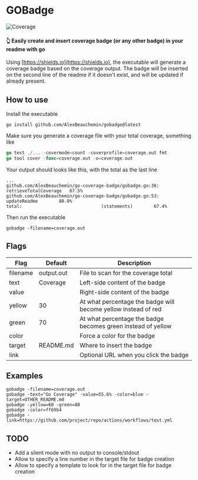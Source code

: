 # GOBadge
![Coverage](https://img.shields.io/badge/Coverage-77.0%25-brightgreen)

#### 👆 Easily create and insert coverage badge (or any other badge) in your readme with go

Using [https://shields.io](https://shields.io), the executable will generate a coverage badge based on the coverage output. The badge will be inserted on the second line of the readme if it doesn't exist, and will be updated if already present.

## How to use
Install the executable
```
go install github.com/AlexBeauchemin/gobadge@latest
```
Make sure you generate a coverage file with your total coverage, something like
```go
go test ./... -covermode=count -coverprofile=coverage.out fmt
go tool cover -func=coverage.out -o=coverage.out
```

Your output should looks like this, with the total as the last line
```
...
github.com/AlexBeauchemin/go-coverage-badge/gobadge.go:36:	retrieveTotalCoverage	87.5%
github.com/AlexBeauchemin/go-coverage-badge/gobadge.go:53:	updateReadme		80.0%
total:								(statements)		67.4%
```
Then run the executable
```
gobadge -filename=coverage.out
```

## Flags
|Flag                          |Default   |Description|
|------------------------------|----------|-----------|
|filename                      |output.out|File to scan for the coverage total|
|text                          |Coverage  |Left-side content of the badge|
|value                         |          |Right-side content of the badge|
|yellow                        |30        |At what percentage the badge will become yellow instead of red|
|green                         |70        |At what percentage the badge becomes green instead of yellow|
|color                         |          |Force a color for the badge|
|target                        |README.md |Where to insert the badge|
|link                          |          |Optional URL when you click the badge|

## Examples
```
gobadge -filename=coverage.out
gobadge -text="Go Coverage" -value=55.6% -color=blue -target=OTHER_README.md
gobadge -yellow=60 -green=80
gobadge -color=ff69b4
gobadge -link=https://github.com/project/repo/actions/workflows/test.yml
```

## TODO

- Add a silent mode with no output to console/stdout
- Allow to specify a line number in the target file for badge creation
- Allow to specify a template to look for in the target file for badge creation
